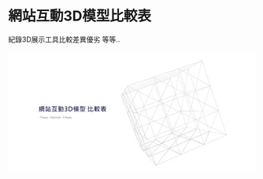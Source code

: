 # 網站互動3D模型比較表

紀錄3D展示工具比較差異優劣 等等..

![image](https://github.com/ninewill/model-ppt/blob/master/01.png)